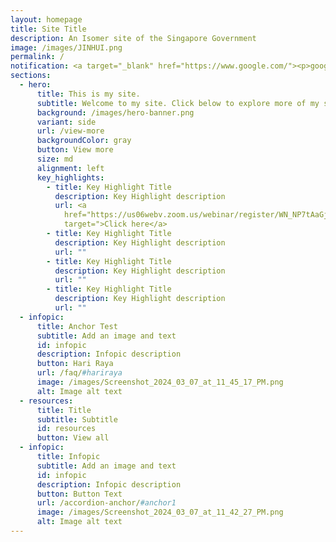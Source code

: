 ```yaml
---
layout: homepage
title: Site Title
description: An Isomer site of the Singapore Government
image: /images/JINHUI.png
permalink: /
notification: <a target="_blank" href="https://www.google.com/"><p>google link here</p></a>
sections:
  - hero:
      title: This is my site.
      subtitle: Welcome to my site. Click below to explore more of my site.
      background: /images/hero-banner.png
      variant: side
      url: /view-more
      backgroundColor: gray
      button: View more
      size: md
      alignment: left
      key_highlights:
        - title: Key Highlight Title
          description: Key Highlight description
          url: <a
            href="https://us06webv.zoom.us/webinar/register/WN_NP7tAaGjQMmDSv4wXm_9pw
            target=">Click here</a>
        - title: Key Highlight Title
          description: Key Highlight description
          url: ""
        - title: Key Highlight Title
          description: Key Highlight description
          url: ""
        - title: Key Highlight Title
          description: Key Highlight description
          url: ""
  - infopic:
      title: Anchor Test
      subtitle: Add an image and text
      id: infopic
      description: Infopic description
      button: Hari Raya
      url: /faq/#hariraya
      image: /images/Screenshot_2024_03_07_at_11_45_17_PM.png
      alt: Image alt text
  - resources:
      title: Title
      subtitle: Subtitle
      id: resources
      button: View all
  - infopic:
      title: Infopic
      subtitle: Add an image and text
      id: infopic
      description: Infopic description
      button: Button Text
      url: /accordion-anchor/#anchor1
      image: /images/Screenshot_2024_03_07_at_11_42_27_PM.png
      alt: Image alt text
---
```

